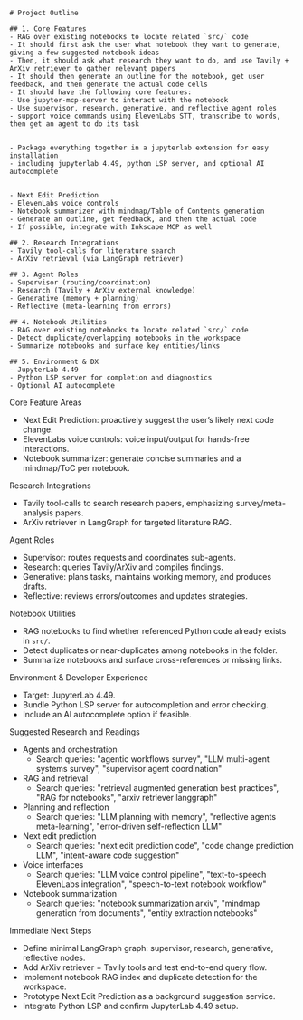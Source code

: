 ```
# Project Outline

## 1. Core Features
- RAG over existing notebooks to locate related `src/` code
- It should first ask the user what notebook they want to generate, giving a few suggested notebook ideas
- Then, it should ask what research they want to do, and use Tavily + ArXiv retriever to gather relevant papers
- It should then generate an outline for the notebook, get user feedback, and then generate the actual code cells
- It should have the following core features:
- Use jupyter-mcp-server to interact with the notebook 
- Use supervisor, research, generative, and reflective agent roles
- support voice commands using ElevenLabs STT, transcribe to words, then get an agent to do its task


- Package everything together in a jupyterlab extension for easy installation
- including jupyterlab 4.49, python LSP server, and optional AI autocomplete


- Next Edit Prediction
- ElevenLabs voice controls
- Notebook summarizer with mindmap/Table of Contents generation
- Generate an outline, get feedback, and then the actual code
- If possible, integrate with Inkscape MCP as well

## 2. Research Integrations
- Tavily tool-calls for literature search
- ArXiv retrieval (via LangGraph retriever)

## 3. Agent Roles
- Supervisor (routing/coordination)
- Research (Tavily + ArXiv external knowledge)
- Generative (memory + planning)
- Reflective (meta-learning from errors)

## 4. Notebook Utilities
- RAG over existing notebooks to locate related `src/` code
- Detect duplicate/overlapping notebooks in the workspace
- Summarize notebooks and surface key entities/links

## 5. Environment & DX
- JupyterLab 4.49
- Python LSP server for completion and diagnostics
- Optional AI autocomplete
```

Core Feature Areas
- Next Edit Prediction: proactively suggest the user’s likely next code change.
- ElevenLabs voice controls: voice input/output for hands-free interactions.
- Notebook summarizer: generate concise summaries and a mindmap/ToC per notebook.

Research Integrations
- Tavily tool-calls to search research papers, emphasizing survey/meta-analysis papers.
- ArXiv retriever in LangGraph for targeted literature RAG.

Agent Roles
- Supervisor: routes requests and coordinates sub-agents.
- Research: queries Tavily/ArXiv and compiles findings.
- Generative: plans tasks, maintains working memory, and produces drafts.
- Reflective: reviews errors/outcomes and updates strategies.

Notebook Utilities
- RAG notebooks to find whether referenced Python code already exists in `src/`.
- Detect duplicates or near-duplicates among notebooks in the folder.
- Summarize notebooks and surface cross-references or missing links.

Environment & Developer Experience
- Target: JupyterLab 4.49.
- Bundle Python LSP server for autocompletion and error checking.
- Include an AI autocomplete option if feasible.

Suggested Research and Readings
- Agents and orchestration
  - Search queries: "agentic workflows survey", "LLM multi-agent systems survey", "supervisor agent coordination"
- RAG and retrieval
  - Search queries: "retrieval augmented generation best practices", "RAG for notebooks", "arxiv retriever langgraph"
- Planning and reflection
  - Search queries: "LLM planning with memory", "reflective agents meta-learning", "error-driven self-reflection LLM"
- Next edit prediction
  - Search queries: "next edit prediction code", "code change prediction LLM", "intent-aware code suggestion"
- Voice interfaces
  - Search queries: "LLM voice control pipeline", "text-to-speech ElevenLabs integration", "speech-to-text notebook workflow"
- Notebook summarization
  - Search queries: "notebook summarization arxiv", "mindmap generation from documents", "entity extraction notebooks"

Immediate Next Steps
- Define minimal LangGraph graph: supervisor, research, generative, reflective nodes.
- Add ArXiv retriever + Tavily tools and test end-to-end query flow.
- Implement notebook RAG index and duplicate detection for the workspace.
- Prototype Next Edit Prediction as a background suggestion service.
- Integrate Python LSP and confirm JupyterLab 4.49 setup.
